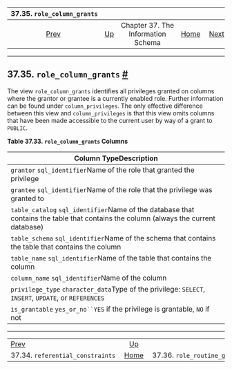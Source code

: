 

|                            37.35. `role_column_grants`                            |                                                                    |                                    |                                                       |                                                                           |
| :-------------------------------------------------------------------------------: | :----------------------------------------------------------------- | :--------------------------------: | ----------------------------------------------------: | ------------------------------------------------------------------------: |
| [Prev](infoschema-referential-constraints.html "37.34. referential_constraints")  | [Up](information-schema.html "Chapter 37. The Information Schema") | Chapter 37. The Information Schema | [Home](index.html "PostgreSQL 17devel Documentation") |  [Next](infoschema-role-routine-grants.html "37.36. role_routine_grants") |

***

## 37.35. `role_column_grants` [#](#INFOSCHEMA-ROLE-COLUMN-GRANTS)

The view `role_column_grants` identifies all privileges granted on columns where the grantor or grantee is a currently enabled role. Further information can be found under `column_privileges`. The only effective difference between this view and `column_privileges` is that this view omits columns that have been made accessible to the current user by way of a grant to `PUBLIC`.

**Table 37.33. `role_column_grants` Columns**

| Column TypeDescription                                                                                                              |
| ----------------------------------------------------------------------------------------------------------------------------------- |
| `grantor` `sql_identifier`Name of the role that granted the privilege                                                               |
| `grantee` `sql_identifier`Name of the role that the privilege was granted to                                                        |
| `table_catalog` `sql_identifier`Name of the database that contains the table that contains the column (always the current database) |
| `table_schema` `sql_identifier`Name of the schema that contains the table that contains the column                                  |
| `table_name` `sql_identifier`Name of the table that contains the column                                                             |
| `column_name` `sql_identifier`Name of the column                                                                                    |
| `privilege_type` `character_data`Type of the privilege: `SELECT`, `INSERT`, `UPDATE`, or `REFERENCES`                               |
| `is_grantable` `yes_or_no``YES` if the privilege is grantable, `NO` if not                                                          |

***

|                                                                                   |                                                                    |                                                                           |
| :-------------------------------------------------------------------------------- | :----------------------------------------------------------------: | ------------------------------------------------------------------------: |
| [Prev](infoschema-referential-constraints.html "37.34. referential_constraints")  | [Up](information-schema.html "Chapter 37. The Information Schema") |  [Next](infoschema-role-routine-grants.html "37.36. role_routine_grants") |
| 37.34. `referential_constraints`                                                  |        [Home](index.html "PostgreSQL 17devel Documentation")       |                                              37.36. `role_routine_grants` |
